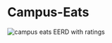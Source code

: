 # Campus-Eats

![campus eats EERD with ratings](https://user-images.githubusercontent.com/83675599/117080235-6d9a3400-ad0b-11eb-84ce-ca30d67f7ace.PNG)


